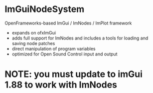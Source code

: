 # ImGuiNodeSystem
OpenFrameworks-based ImGui / ImNodes / ImPlot framework
- expands on ofxImGui
- adds full support for ImNodes and includes a tools for loading and saving node patches
- direct manipulation of program variables
- optimized for Open Sound Control input and output

# NOTE: you must update to imGui 1.88 to work with ImNodes
